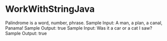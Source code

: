 # WorkWithStringJava
Palindrome is a word, number, phrase.
Sample Input:
A man, a plan, a canal, Panama!
Sample Output:
true
Sample Input:
Was it a car or a cat I saw?
Sample Output:
true
